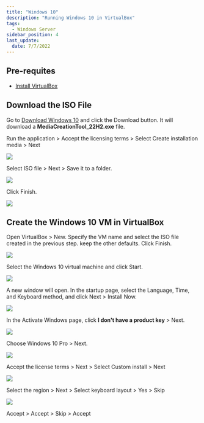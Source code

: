 ```yaml
---
title: "Windows 10"
description: "Running Windows 10 in VirtualBox"
tags: 
  - Windows Server
sidebar_position: 4
last_update:
  date: 7/7/2022
---
```




## Pre-requites 

- [Install VirtualBox](https://www.virtualbox.org/wiki/Downloads)


## Download the ISO File 

Go to [Download Windows 10](https://www.microsoft.com/en-us/software-download/windows10) and click the Download button. It will download a **MediaCreationTool_22H2.exe** file.

Run the application > Accept the licensing terms > Select Create installation media > Next

![](/img/docs/12082024-windows-10-create-install-media.png)

Select ISO file > Next > Save it to a folder.

![](/img/docs/12082024-windows-10-create-install-media-next.png)

Click Finish.

![](/img/docs/12082024-windows-10-create-install-media-burn-iso.png)


## Create the Windows 10 VM in VirtualBox 

Open VirtualBox > New. Specify the VM name and select the ISO file created in the previous step. keep the other defaults. Click Finish. 

![](/img/docs/12082024-windows-10-create-vm.png)

Select the Windows 10 virtual machine and click Start.

![](/img/docs/12082024-windows-10-start-vm.png)

A new window will open. In the startup page, select the Language, Time, and Keyboard method, and click Next > Install Now.

![](/img/docs/12082024-windows-10-install-1.png)

In the Activate Windows page, click **I don't have a product key** > Next.

![](/img/docs/12082024-windows-10-install-2.png)

Choose Windows 10 Pro > Next.

![](/img/docs/12082024-windows-10-install-3.png)

Accept the license terms > Next > Select Custom install > Next

![](/img/docs/12082024-windows-10-install-4.png)

Select the region > Next > Select keyboard layout > Yes > Skip

![](/img/docs/12082024-windows-10-install-5.png)



Accept > Accept > Skip > Accept
